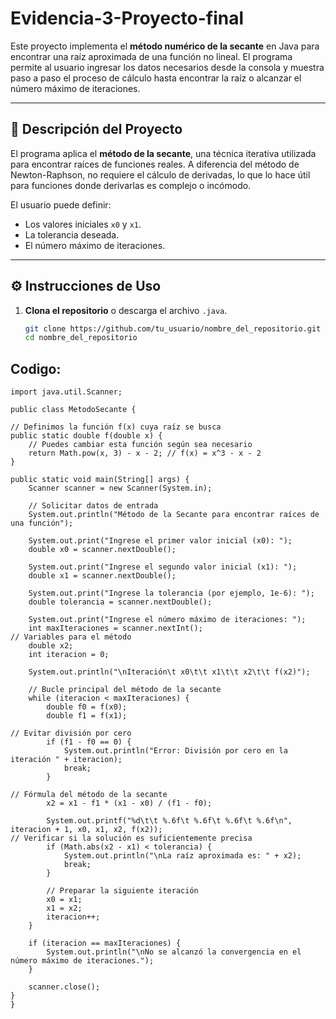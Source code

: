 # Evidencia-3-Proyecto-final

Este proyecto implementa el **método numérico de la secante** en Java para encontrar una raíz aproximada de una función no lineal. El programa permite al usuario ingresar los datos necesarios desde la consola y muestra paso a paso el proceso de cálculo hasta encontrar la raíz o alcanzar el número máximo de iteraciones.

---

## 📌 Descripción del Proyecto

El programa aplica el **método de la secante**, una técnica iterativa utilizada para encontrar raíces de funciones reales. A diferencia del método de Newton-Raphson, no requiere el cálculo de derivadas, lo que lo hace útil para funciones donde derivarlas es complejo o incómodo.

El usuario puede definir:
- Los valores iniciales `x0` y `x1`.
- La tolerancia deseada.
- El número máximo de iteraciones.

---

## ⚙️ Instrucciones de Uso

1. **Clona el repositorio** o descarga el archivo `.java`.
   ```bash
   git clone https://github.com/tu_usuario/nombre_del_repositorio.git
   cd nombre_del_repositorio
## Codigo:
    import java.util.Scanner;
 
    public class MetodoSecante {

    // Definimos la función f(x) cuya raíz se busca
    public static double f(double x) {
        // Puedes cambiar esta función según sea necesario
        return Math.pow(x, 3) - x - 2; // f(x) = x^3 - x - 2
    }

    public static void main(String[] args) {
        Scanner scanner = new Scanner(System.in);

        // Solicitar datos de entrada
        System.out.println("Método de la Secante para encontrar raíces de una función");

        System.out.print("Ingrese el primer valor inicial (x0): ");
        double x0 = scanner.nextDouble();

        System.out.print("Ingrese el segundo valor inicial (x1): ");
        double x1 = scanner.nextDouble();

        System.out.print("Ingrese la tolerancia (por ejemplo, 1e-6): ");
        double tolerancia = scanner.nextDouble();

        System.out.print("Ingrese el número máximo de iteraciones: ");
        int maxIteraciones = scanner.nextInt();
    // Variables para el método
        double x2;
        int iteracion = 0;

        System.out.println("\nIteración\t x0\t\t x1\t\t x2\t\t f(x2)");

        // Bucle principal del método de la secante
        while (iteracion < maxIteraciones) {
            double f0 = f(x0);
            double f1 = f(x1);

    // Evitar división por cero
            if (f1 - f0 == 0) {
                System.out.println("Error: División por cero en la iteración " + iteracion);
                break;
            }

    // Fórmula del método de la secante
            x2 = x1 - f1 * (x1 - x0) / (f1 - f0);

            System.out.printf("%d\t\t %.6f\t %.6f\t %.6f\t %.6f\n", iteracion + 1, x0, x1, x2, f(x2));
    // Verificar si la solución es suficientemente precisa
            if (Math.abs(x2 - x1) < tolerancia) {
                System.out.println("\nLa raíz aproximada es: " + x2);
                break;
            }

            // Preparar la siguiente iteración
            x0 = x1;
            x1 = x2;
            iteracion++;
        }

        if (iteracion == maxIteraciones) {
            System.out.println("\nNo se alcanzó la convergencia en el número máximo de iteraciones.");
        }

        scanner.close();
    }
    }
